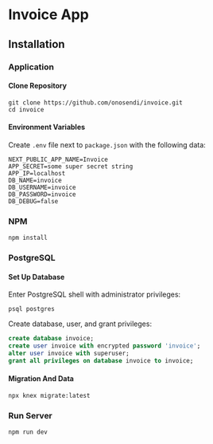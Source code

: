 # Invoice App

## Installation

### Application

#### Clone Repository

```
git clone https://github.com/onosendi/invoice.git
cd invoice
```

#### Environment Variables

Create `.env` file next to `package.json` with the following data:

```environment
NEXT_PUBLIC_APP_NAME=Invoice
APP_SECRET=some super secret string
APP_IP=localhost
DB_NAME=invoice
DB_USERNAME=invoice
DB_PASSWORD=invoice
DB_DEBUG=false
```

### NPM

```
npm install
```

### PostgreSQL

#### Set Up Database

Enter PostgreSQL shell with administrator privileges:

```
psql postgres
```

Create database, user, and grant privileges:

```sql
create database invoice;
create user invoice with encrypted password 'invoice';
alter user invoice with superuser;
grant all privileges on database invoice to invoice;
```

#### Migration And Data

```
npx knex migrate:latest
```

### Run Server

```
npm run dev
```
